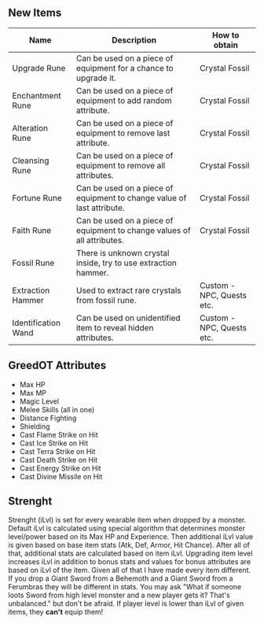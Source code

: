 ## New Items

Name | Description | How to obtain
------------ | ------------- | -------------
Upgrade Rune | Can be used on a piece of equipment for a chance to upgrade it. | Crystal Fossil
Enchantment Rune | Can be used on a piece of equipment to add random attribute. | Crystal Fossil
Alteration Rune | Can be used on a piece of equipment to remove last attribute. | Crystal Fossil
Cleansing Rune | Can be used on a piece of equipment to remove all attributes. | Crystal Fossil
Fortune Rune | Can be used on a piece of equipment to change value of last attribute. | Crystal Fossil
Faith Rune | Can be used on a piece of equipment to change values of all attributes. | Crystal Fossil
Fossil Rune | There is unknown crystal inside, try to use extraction hammer. | 
Extraction Hammer | Used to extract rare crystals from fossil rune. | Custom - NPC, Quests etc.
Identification Wand | Can be used on unidentified item to reveal hidden attributes. | Custom - NPC, Quests etc.

## GreedOT  Attributes
* Max HP
* Max MP
* Magic Level
* Melee Skills (all in one)
* Distance Fighting
* Shielding
* Cast Flame Strike on Hit
* Cast Ice Strike on Hit
* Cast Terra Strike on Hit
* Cast Death Strike on Hit
* Cast Energy Strike on Hit
* Cast Divine Missile on Hit


## Strenght
Strenght (iLvl) is set for every wearable item when dropped by a monster.
Default iLvl is calculated using special algorithm that determines monster level/power based on its Max HP and Experience.
Then additional iLvl value is given based on base item stats (Atk, Def, Armor, Hit Chance). After all of that, additional stats are calculated based on item iLvl.
Upgrading item level increases iLvl in addition to bonus stats and values for bonus attributes are based on iLvl of the item.
Given all of that I have made every item different. If you drop a Giant Sword from a Behemoth and a Giant Sword from a Ferumbras they will be different in stats.
You may ask "What if someone loots Sword from high level monster and a new player gets it? That's unbalanced." but don't be afraid.
If player level is lower than iLvl of given items, they **can't** equip them!


